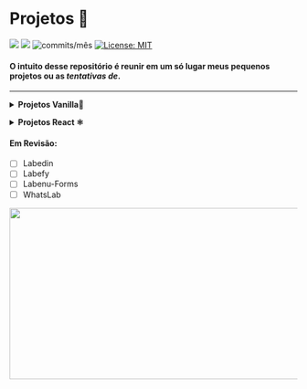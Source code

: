 # Projetos 🚧
<img src="https://img.shields.io/github/languages/count/Pereira-Araujo/Projetos?style=flat-square"/> <img src="https://img.shields.io/github/last-commit/Pereira-Araujo/Projetos?style=flat-square"/> <img alt="commits/mês" src="https://img.shields.io/github/commit-activity/m/Pereira-Araujo/Projetos?style=flat-square"/> [![License: MIT](https://img.shields.io/badge/License-MIT-yellow.svg)](https://opensource.org/licenses/MIT)

#### O intuito desse repositório é reunir em um só lugar meus pequenos projetos ou as *tentativas de*.
***

 **<details><summary>Projetos Vanilla🍦</summary>**
  
 [**Projeto Upfour**](https://github.com/Pereira-Araujo/Projetos/tree/main/Projetos_Vanilla/projetoUpfour) **|** [**Re_Pedagogia**](https://github.com/Pereira-Araujo/Projetos/tree/main/Projetos_Vanilla/Re_Pedagogia) **|** [**Labetube**](https://github.com/Pereira-Araujo/Projetos/tree/main/Projetos_Vanilla/Labetube)  **|**
[**Luna Social Media**](https://github.com/Pereira-Araujo/Projetos/tree/main/Projetos_Vanilla/LunaSocialMedia) **|**  [**OtherSide Store**](https://github.com/Pereira-Araujo/Projetos/tree/main/Projetos_Vanilla/OtherSide_Store) **|** [**CheckList**](https://github.com/Pereira-Araujo/Projetos/tree/main/Projetos_Vanilla/CheckList) **|** [**Planner**](https://github.com/Pereira-Araujo/Projetos/tree/main/Projetos_Vanilla/planner)

</details>
  

**<details><summary>Projetos React ⚛️</summary>**



[**Insta_Four**](https://github.com/Pereira-Araujo/Projetos/tree/main/Projetos_React/insta-four)  **|** [**Labe_Users**](https://github.com/Pereira-Araujo/Projetos/tree/main/Projetos_React/labe_users)  **|**
 

</details>


#### Em Revisão:

 - [ ] Labedin
 - [ ] Labefy
 - [ ] Labenu-Forms
 - [ ] WhatsLab
 <img width=600 height=300 src="https://codinginfinite.com/wp-content/uploads/2019/05/maxresdefault-1.jpg">




